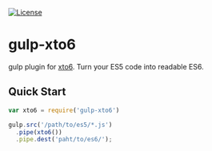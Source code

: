 [![License](http://img.shields.io/:license-mit-brightgreen.svg?style=flat)](http://mohebifar.mit-license.org)

# gulp-xto6

gulp plugin for [xto6](https://github.com/mohebifar/xto6).
Turn your ES5 code into readable ES6.

Quick Start
---

```js
var xto6 = require('gulp-xto6')

gulp.src('/path/to/es5/*.js')
  .pipe(xto6())
  .pipe.dest('paht/to/es6/');
```
